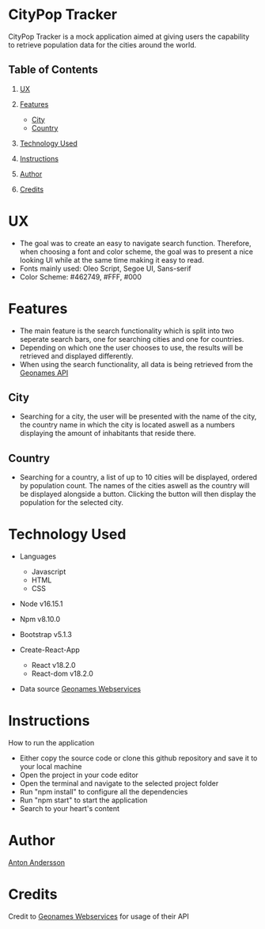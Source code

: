 # CityPop Tracker

CityPop Tracker is a mock application aimed at giving users the capability to retrieve population data for the cities around the world.

## Table of Contents

1. [UX](#ux)

2. [Features](#features)
   - [City](#city)
   - [Country](#country)

3. [Technology Used](#technology-used)

4. [Instructions](#instructions)

5. [Author](#author)

6. [Credits](#credits)

# UX
- The goal was to create an easy to navigate search function. Therefore, when choosing a font and color scheme, the goal was to present a nice looking UI while at the same time making it easy to read.
- Fonts mainly used: Oleo Script, Segoe UI, Sans-serif
- Color Scheme: #462749, #FFF, #000

# Features
- The main feature is the search functionality which is split into two seperate search bars, one for searching cities and one for countries. 
- Depending on which one the user chooses to use, the results will be retrieved and displayed differently.
- When using the search functionality, all data is being retrieved from the [Geonames API](https://www.geonames.org/)

## City
- Searching for a city, the user will be presented with the name of the city, the country name in which the city is located aswell as a numbers displaying the amount of inhabitants that reside there.

## Country
- Searching for a country, a list of up to 10 cities will be displayed, ordered by population count. The names of the cities aswell as the country will be displayed alongside a button. Clicking the button will then display the population for the selected city.

# Technology Used
- Languages
  - Javascript
  - HTML
  - CSS
  
- Node v16.15.1
- Npm v8.10.0
- Bootstrap v5.1.3
- Create-React-App 
  - React v18.2.0
  - React-dom v18.2.0
  
 - Data source [Geonames Webservices](https://www.geonames.org/)

# Instructions

How to run the application
- Either copy the source code or clone this github repository and save it to your local machine
- Open the project in your code editor
- Open the terminal and navigate to the selected project folder
- Run "npm install" to configure all the dependencies 
- Run "npm start" to start the application
- Search to your heart's content

# Author
[Anton Andersson](https://github.com/Ksson96)

# Credits
Credit to [Geonames Webservices](https://www.geonames.org/) for usage of their API
